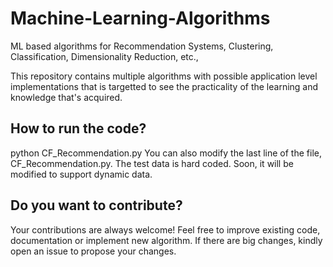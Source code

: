 # Machine-Learning-Algorithms
ML based algorithms for Recommendation Systems, Clustering, Classification, Dimensionality Reduction, etc.,

This repository contains multiple algorithms with possible application level implementations that is targetted to see the practicality of the learning and knowledge that's acquired.

## How to run the code?
python CF_Recommendation.py
You can also modify the last line of the file, CF_Recommendation.py. The test data is hard coded. Soon, it will be modified to support dynamic data.

## Do you want to contribute?
Your contributions are always welcome! Feel free to improve existing code, documentation or implement new algorithm.
If there are big changes, kindly open an issue to propose your changes.
